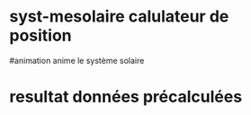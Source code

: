 # syst-mesolaire calulateur de position
#animation anime le système solaire
# resultat données précalculées
